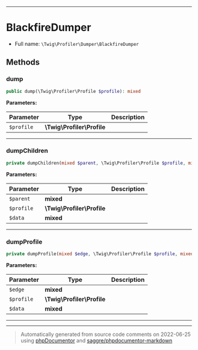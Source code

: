 ***

# BlackfireDumper





* Full name: `\Twig\Profiler\Dumper\BlackfireDumper`




## Methods


### dump



```php
public dump(\Twig\Profiler\Profile $profile): mixed
```








**Parameters:**

| Parameter | Type | Description |
|-----------|------|-------------|
| `$profile` | **\Twig\Profiler\Profile** |  |




***

### dumpChildren



```php
private dumpChildren(mixed $parent, \Twig\Profiler\Profile $profile, mixed& $data): mixed
```








**Parameters:**

| Parameter | Type | Description |
|-----------|------|-------------|
| `$parent` | **mixed** |  |
| `$profile` | **\Twig\Profiler\Profile** |  |
| `$data` | **mixed** |  |




***

### dumpProfile



```php
private dumpProfile(mixed $edge, \Twig\Profiler\Profile $profile, mixed& $data): mixed
```








**Parameters:**

| Parameter | Type | Description |
|-----------|------|-------------|
| `$edge` | **mixed** |  |
| `$profile` | **\Twig\Profiler\Profile** |  |
| `$data` | **mixed** |  |




***


***
> Automatically generated from source code comments on 2022-06-25 using [phpDocumentor](http://www.phpdoc.org/) and [saggre/phpdocumentor-markdown](https://github.com/Saggre/phpDocumentor-markdown)
